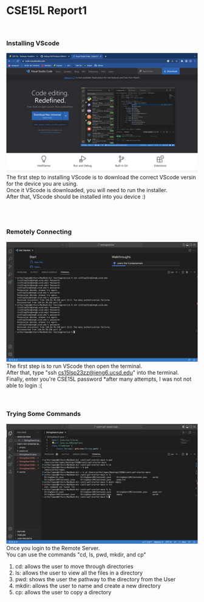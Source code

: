# CSE15L Report1
&nbsp;
&nbsp;
### Installing VScode
![Image](VScodeDownloadImage.png)
<br />
The first step to installing VScode is to download the correct VScode versin for the device you are using. <br />
Once it VScode is downloaded, you will need to run the installer. <br />
After that, VScode should be installed into you device :) <br />
<br />
<br />
<br />


### Remotely Connecting
![Image](VScodeImage.png)
<br />
The first step is to run VScode then open the terminal. <br />
After that, type "ssh cs15lsp23zz@ieng6.ucsd.edu" into the terminal. <br />
Finally, enter you're CSE15L password 
*after many attempts, I was not not able to login :( 
<br />
<br />
<br />

### Trying Some Commands
![Image](VScodeTermiinal.png)
<br />
Once you login to the Remote Server. <br />
You can use the commands "cd, ls, pwd, mkdir, and cp"
1. cd: allows the user to move through directories
2. ls: allows the user to view all the files in a directory
3. pwd: shows the user the pathway to the directory from the User
4. mkdir: allows the user to name and create a new directory 
5. cp: allows the user to copy a directory
<br />

